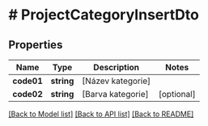 # # ProjectCategoryInsertDto

## Properties

Name | Type | Description | Notes
------------ | ------------- | ------------- | -------------
**code01** | **string** | [Název kategorie] |
**code02** | **string** | [Barva kategorie] | [optional]

[[Back to Model list]](../../README.md#models) [[Back to API list]](../../README.md#endpoints) [[Back to README]](../../README.md)
